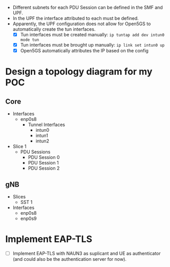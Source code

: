 - Different subnets for each PDU Session can be defined in the SMF and UPF.
- In the UPF the interface attributed to each must be defined.
- Apparently, the UPF configuration does not allow for Open5GS to automatically create the tun interfaces.
	- [x] Tun interfaces must be created manually: `ip tuntap add dev intun0 mode tun`
	- [x] Tun interfaces must be brought up manually: `ip link set intun0 up`
	- [x] Open5GS automatically attributes the IP based on the config

# Design a topology diagram for my POC
## Core
- Interfaces
	- enp0s8
		- Tunnel Interfaces
			- intun0
			- intun1
			- intun2
- Slice 1
	- PDU Sessions
		- PDU Session 0
		- PDU Session 1
		- PDU Session 2
## gNB
- Slices
	- SST 1
- Interfaces
	- enp0s8
	- enp0s9

# Implement EAP-TLS
 - [ ] Implement EAP-TLS with NAUN3 as suplicant and UE as authenticator (and could also be the authentication server for now).